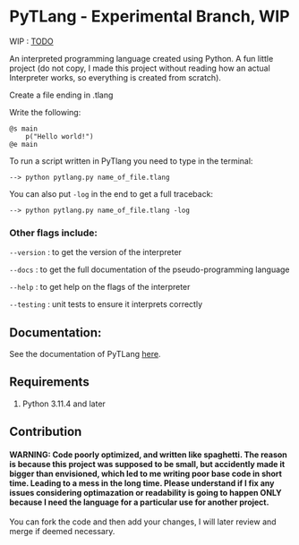 # PyTLang - Experimental Branch, WIP

WIP : [TODO](docs/todo.md)

An interpreted programming language created using Python. A fun little project (do not copy, I made this project without reading how an actual Interpreter works, so everything is created from scratch).

Create a file ending in .tlang

Write the following:

    @s main
        p("Hello world!")
    @e main

To run a script written in PyTlang you need to type in the terminal:

    --> python pytlang.py name_of_file.tlang
    
You can also put `-log` in the end to get a full traceback:

    --> python pytlang.py name_of_file.tlang -log
    
### Other flags include: 

`--version` : to get the version of the interpreter

`--docs` : to get the full documentation of the pseudo-programming language

`--help` : to get help on the flags of the interpreter

`--testing` : unit tests to ensure it interprets correctly


## Documentation:

See the documentation of PyTLang [here](docs/main.md).

## Requirements

1. Python 3.11.4 and later

## Contribution

#### WARNING: Code poorly optimized, and written like spaghetti. The reason is because this project was supposed to be small, but accidently made it bigger than envisioned, which led to me writing poor base code in short time. Leading to a mess in the long time. Please understand if I fix any issues considering optimazation or readability is going to happen ONLY because I need the language for a particular use for another project.

You can fork the code and then add your changes, I will later review and merge if deemed necessary.
